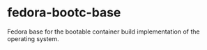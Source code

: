 # fedora-bootc-base
Fedora base for the bootable container build implementation of the operating system.
